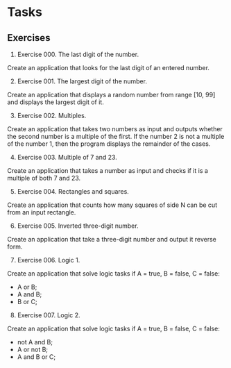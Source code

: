 # Tasks

## Exercises
1. Exercise 000. The last digit of the number.

Create an application that looks for the last digit of an entered number.

2. Exercise 001. The largest digit of the number.

Create an application that displays a random number from range [10, 99] and displays the largest digit of it.

3. Exercise 002. Multiples.

Create an application that takes two numbers as input and outputs whether the second number is a multiple of the first. If the number 2 is not a multiple of the number 1, then the program displays the remainder of the cases.

4. Exercise 003. Multiple of 7 and 23.

Create an application that takes a number as input and checks if it is a multiple of both 7 and 23.

5. Exercise 004. Rectangles and squares.

Create an application that counts how many squares of side N can be cut from an input rectangle.

6. Exercise 005. Inverted three-digit number.

Create an application that take a three-digit number and output it reverse form.


7. Exercise 006. Logic 1.

Create an application that solve logic tasks if A = true, B = false, C = false:
* A or B;
* A and B;
* B or C;

8. Exercise 007. Logic 2.

Create an application that solve logic tasks if A = true, B = false, C = false:
* not A and B;
* A or not B;
* A and B or C;